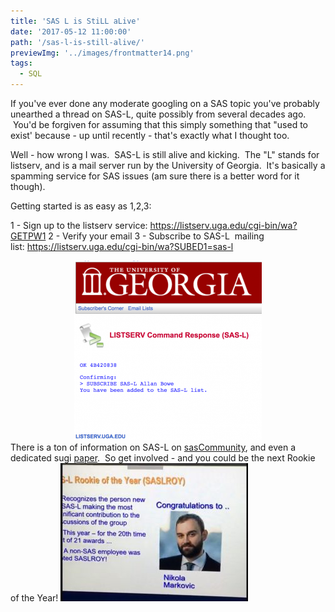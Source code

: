 ```yaml
---
title: 'SAS L is StiLL aLive'
date: '2017-05-12 11:00:00'
path: '/sas-l-is-still-alive/'
previewImg: '../images/frontmatter14.png'
tags:
  - SQL
---
```


If you've ever done any moderate googling on a SAS topic you've probably unearthed a thread on SAS-L, quite possibly from several decades ago.  You'd be forgiven for assuming that this simply something that "used to exist' because - up until recently - that's exactly what I thought too.

Well - how wrong I was.  SAS-L is still alive and kicking.  The "L" stands for listserv, and is a mail server run by the University of Georgia.  It's basically a spamming service for SAS issues (am sure there is a better word for it though).

Getting started is as easy as 1,2,3:

1 - Sign up to the listserv service: <a href="https://listserv.uga.edu/cgi-bin/wa?GETPW1">https://listserv.uga.edu/cgi-bin/wa?GETPW1</a>
2 - Verify your email
3 - Subscribe to SAS-L  mailing list: <a href="https://listserv.uga.edu/cgi-bin/wa?SUBED1=sas-l">https://listserv.uga.edu/cgi-bin/wa?SUBED1=sas-l</a>

<div style="clear: both; text-align: center;"><img class="alignnone size-medium wp-image-76" src="../images/Screen-2BShot-2B2017-05-11-2Bat-2B23.52.27-300x287.png" alt="" width="300" height="287" /></div>
There is a ton of information on SAS-L on <a href="https://www.sascommunity.org/wiki/SAS-L" target="_blank" rel="noopener">sasCommunity</a>, and even a dedicated sugi <a href="https://www2.sas.com/proceedings/sugi28/247-28.pdf" target="_blank" rel="noopener">paper</a>.  So get involved - and you could be the next Rookie of the Year!

<img class="size-medium wp-image-77 aligncenter" src="../images/Image-2Buploaded-2Bfrom-2BiOS-300x221.jpg" alt="" width="300" height="221" />
<div style="clear: both; text-align: center;"></div>
<div style="clear: both; text-align: center;"></div>
&nbsp;
